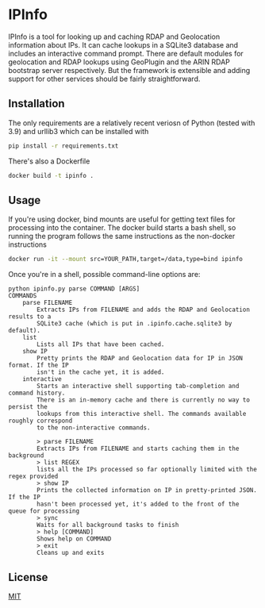 # IPInfo
IPInfo is a tool for looking up and caching RDAP and Geolocation information about IPs. It can cache lookups in a SQLite3 database and includes an interactive command prompt. There are default modules for geolocation and RDAP lookups using GeoPlugin and the ARIN RDAP bootstrap server respectively. But the framework is extensible and adding support for other services should be fairly straightforward. 

## Installation
The only requirements are a relatively recent veriosn of Python (tested with 3.9) and urllib3 which can be installed with

```bash
pip install -r requirements.txt
```
There's also a Dockerfile
```bash
docker build -t ipinfo .
```

## Usage

If you're using docker, bind mounts are useful for getting text files for processing into the container. The docker build starts a bash shell, so running the program follows the same instructions as the non-docker instructions
```bash
docker run -it --mount src=YOUR_PATH,target=/data,type=bind ipinfo
```
Once you're in a shell, possible command-line options are:
```
python ipinfo.py parse COMMAND [ARGS]
COMMANDS
	parse FILENAME
		Extracts IPs from FILENAME and adds the RDAP and Geolocation results to a
		SQLite3 cache (which is put in .ipinfo.cache.sqlite3 by default).
	list
		Lists all IPs that have been cached.
	show IP
		Pretty prints the RDAP and Geolocation data for IP in JSON format. If the IP
		isn't in the cache yet, it is added.
	interactive
		Starts an interactive shell supporting tab-completion and command history.
		There is an in-memory cache and there is currently no way to persist the 
		lookups from this interactive shell. The commands available roughly correspond
		to the non-interactive commands.
		
		> parse FILENAME
		Extracts IPs from FILENAME and starts caching them in the background
		> list REGEX
		lists all the IPs processed so far optionally limited with the regex provided
		> show IP
		Prints the collected information on IP in pretty-printed JSON. If the IP 
		hasn't been processed yet, it's added to the front of the queue for processing
		> sync
		Waits for all background tasks to finish
		> help [COMMAND]
		Shows help on COMMAND
		> exit
		Cleans up and exits
```

## License
[MIT](https://choosealicense.com/licenses/mit/)
